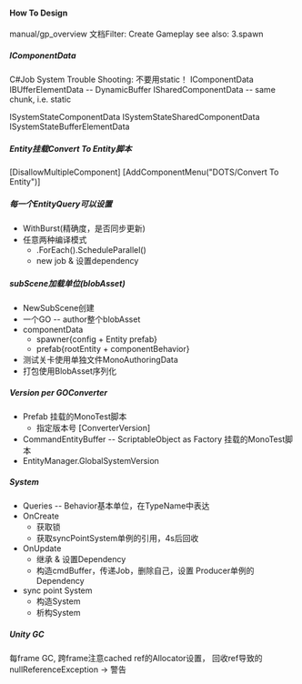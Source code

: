 #### How To Design
manual/gp_overview
文档Filter: Create Gameplay
see also: 3.spawn

##### IComponentData
C#Job System Trouble Shooting: 不要用static！
IComponentData
IBUfferElementData -- DynamicBuffer
ISharedComponentData -- same chunk, i.e. static

ISystemStateComponentData
ISystemStateSharedComponentData
ISystemStateBufferElementData



##### Entity挂载Convert To Entity脚本
[DisallowMultipleComponent]
[AddComponentMenu("DOTS/Convert To Entity")]

##### 每一个EntityQuery可以设置
+ WithBurst(精确度，是否同步更新)
+ 任意两种编译模式
   + .ForEach().ScheduleParallel()
   + new job & 设置dependency


##### subScene加载单位(blobAsset)
+ NewSubScene创建
+ 一个GO -- author整个blobAsset
+ componentData
   + spawner{config + Entity prefab}
   + prefab{rootEntity + componentBehavior}
+ 测试关卡使用单独文件MonoAuthoringData
+ 打包使用BlobAsset序列化

##### Version per GOConverter
+ Prefab 挂载的MonoTest脚本
   + 指定版本号 [ConverterVersion]
+ CommandEntityBuffer -- ScriptableObject as Factory 挂载的MonoTest脚本
+ EntityManager.GlobalSystemVersion
   
##### System
+ Queries -- Behavior基本单位，在TypeName中表达
+ OnCreate 
   + 获取锁
   + 获取syncPointSystem单例的引用，4s后回收
+ OnUpdate 
   + 继承 & 设置Dependency
   + 构造cmdBuffer，传递Job，删除自己，设置 Producer单例的 Dependency
+ sync point System
   + 构造System
   + 析构System

##### Unity GC
每frame GC, 
跨frame注意cached ref的Allocator设置，
回收ref导致的nullReferenceException -> 警告